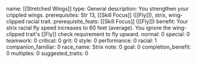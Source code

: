 name: [[Stretched Wings]]
type: General
description: You strengthen your crippled wings.
prerequisites: Str 13, [[Skill Focus]] ([[Fly]]), strix, wing-clipped racial trait.
prerequisite_feats: [[Skill Focus]] ([[Fly]])
benefit: Your strix racial fly speed increases to 60 feet (average). You ignore the wing-clipped trait's [[Fly]] check requirement to fly upward.
normal: 0
special: 0
teamwork: 0
critical: 0
grit: 0
style: 0
performance: 0
racial: 1
companion_familiar: 0
race_name: Strix
note: 0
goal: 0
completion_benefit: 0
multiples: 0
suggested_traits: 0
